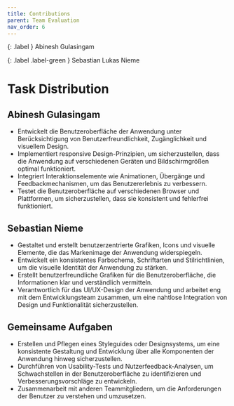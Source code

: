 ```yaml
---
title: Contributions
parent: Team Evaluation
nav_order: 6
---
```



{: .label }
Abinesh Gulasingam 

{: .label .label-green }
Sebastian Lukas Nieme

# **Task Distribution**

## Abinesh Gulasingam
- Entwickelt die Benutzeroberfläche der Anwendung unter Berücksichtigung von Benutzerfreundlichkeit, Zugänglichkeit und visuellem Design.
- Implementiert responsive Design-Prinzipien, um sicherzustellen, dass die Anwendung auf verschiedenen Geräten und Bildschirmgrößen optimal funktioniert.
- Integriert Interaktionselemente wie Animationen, Übergänge und Feedbackmechanismen, um das Benutzererlebnis zu verbessern.
- Testet die Benutzeroberfläche auf verschiedenen Browser und Plattformen, um sicherzustellen, dass sie konsistent und fehlerfrei funktioniert.

## Sebastian Nieme
- Gestaltet und erstellt benutzerzentrierte Grafiken, Icons und visuelle Elemente, die das Markenimage der Anwendung widerspiegeln.
- Entwickelt ein konsistentes Farbschema, Schriftarten und Stilrichtlinien, um die visuelle Identität der Anwendung zu stärken.
- Erstellt benutzerfreundliche Grafiken für die Benutzeroberfläche, die Informationen klar und verständlich vermitteln.
- Verantwortlich für das UI/UX-Design der Anwendung und arbeitet eng mit dem Entwicklungsteam zusammen, um eine nahtlose Integration von Design und Funktionalität sicherzustellen.

## Gemeinsame Aufgaben
- Erstellen und Pflegen eines Styleguides oder Designsystems, um eine konsistente Gestaltung und Entwicklung über alle Komponenten der Anwendung hinweg sicherzustellen.
- Durchführen von Usability-Tests und Nutzerfeedback-Analysen, um Schwachstellen in der Benutzeroberfläche zu identifizieren und Verbesserungsvorschläge zu entwickeln.
- Zusammenarbeit mit anderen Teammitgliedern, um die Anforderungen der Benutzer zu verstehen und umzusetzen.
